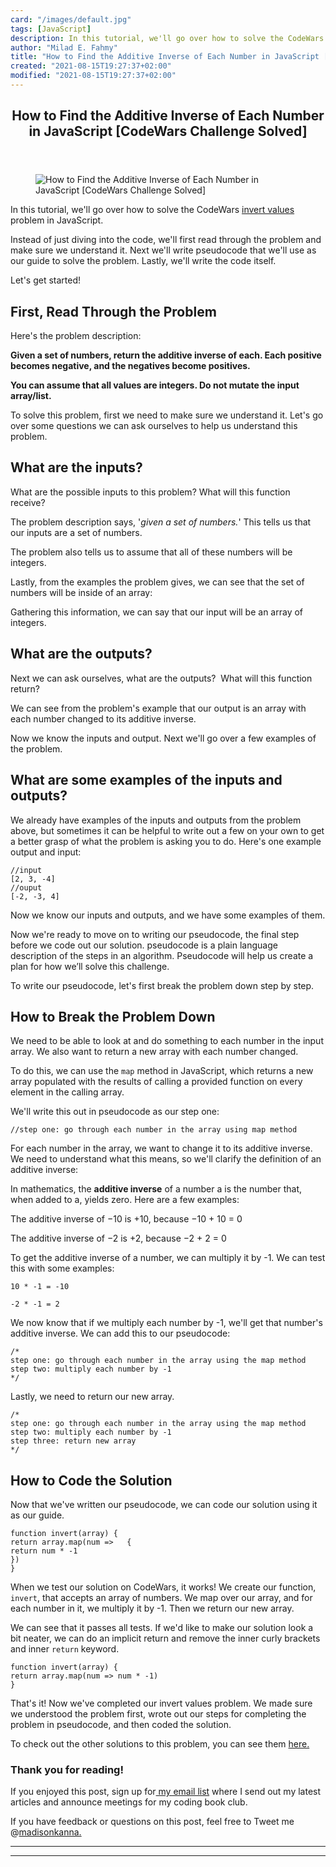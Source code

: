 ```yaml
---
card: "/images/default.jpg"
tags: [JavaScript]
description: In this tutorial, we'll go over how to solve the CodeWars inv
author: "Milad E. Fahmy"
title: "How to Find the Additive Inverse of Each Number in JavaScript [CodeWars Challenge Solved]"
created: "2021-08-15T19:27:37+02:00"
modified: "2021-08-15T19:27:37+02:00"
---
```

<div class="site-wrapper">
<main id="site-main" class="site-main outer">
<div class="inner">
<article class="post-full post tag-javascript tag-math tag-interview-questions tag-coding-challenge ">
<header class="post-full-header">
<h1 class="post-full-title">How to Find the Additive Inverse of Each Number in JavaScript [CodeWars Challenge Solved]</h1>
</header>
<figure class="post-full-image">
<picture>
<source media="(max-width: 700px)" sizes="1px" srcset="data:image/gif;base64,R0lGODlhAQABAIAAAAAAAP///yH5BAEAAAAALAAAAAABAAEAAAIBRAA7 1w">
<source media="(min-width: 701px)" sizes="(max-width: 800px) 400px,
(max-width: 1170px) 700px,
1400px" srcset="/news/content/images/size/w300/2021/01/volkan-olmez-aG-pvyMsbis-unsplash.jpg 300w,
/news/content/images/size/w600/2021/01/volkan-olmez-aG-pvyMsbis-unsplash.jpg 600w,
/news/content/images/size/w1000/2021/01/volkan-olmez-aG-pvyMsbis-unsplash.jpg 1000w,
/news/content/images/size/w2000/2021/01/volkan-olmez-aG-pvyMsbis-unsplash.jpg 2000w">
<img onerror="this.style.display='none'" src="/news/content/images/size/w2000/2021/01/volkan-olmez-aG-pvyMsbis-unsplash.jpg" alt="How to Find the Additive Inverse of Each Number in JavaScript [CodeWars Challenge Solved]">
</picture>
</figure>
<section class="post-full-content">
<div class="post-content">
<p>In this tutorial, we'll go over how to solve the CodeWars <a href="https://www.codewars.com/kata/5899dc03bc95b1bf1b0000ad/train/javascript">invert values </a>problem in JavaScript. </p>
<p>Instead of just diving into the code, we'll first read through the problem and make sure we understand it. Next we'll write pseudocode that we'll use as our guide to solve the problem. Lastly, we'll write the code itself. </p>
<p>Let's get started!</p>
<h2 id="first-read-through-the-problem">First, Read Through the Problem</h2>
<p>Here's the problem description:</p>
<p><strong>Given a set of numbers, return the additive inverse of each. Each positive becomes negative, and the negatives become positives.</strong></p>
<p><strong>You can assume that all values are integers. Do not mutate the input array/list.</strong></p>
<p>To solve this problem, first we need to make sure we understand it. Let's go over some questions we can ask ourselves to help us understand this problem.</p>
<h2 id="what-are-the-inputs">What are the inputs?</h2>
<p>What are the possible inputs to this problem? What will this function receive?</p>
<p>The problem description says, '<em>given a set of numbers.</em>' This tells us that our inputs are a set of numbers. </p>
<p>The problem also tells us to assume that all of these numbers will be integers. </p>
<p>Lastly, from the examples the problem gives, we can see that the set of numbers will be inside of an array:</p>
<p>Gathering this information, we can say that our input will be an array of integers.</p>
<h2 id="what-are-the-outputs">What are the outputs?</h2>
<p>Next we can ask ourselves, what are the outputs? &nbsp;What will this function return?</p>
<p>We can see from the problem's example that our output is an array with each number changed to its additive inverse. &nbsp;</p>
<p>Now we know the inputs and output. Next we'll go over a few examples of the problem.</p>
<h2 id="what-are-some-examples-of-the-inputs-and-outputs">What are some examples of the inputs and outputs?</h2>
<p>We already have examples of the inputs and outputs from the problem above, but sometimes it can be helpful to write out a few on your own to get a better grasp of what the problem is asking you to do. Here's one example output and input:</p><pre><code class="language-javascript">//input
[2, 3, -4]
//ouput
[-2, -3, 4]</code></pre>
<p>Now we know our inputs and outputs, and we have some examples of them.</p>
<p>Now we're ready to move on to writing our pseudocode, the final step before we code out our solution. pseudocode is a plain language description of the steps in an algorithm. Pseudocode will help us create a plan for how we’ll solve this challenge. </p>
<p>To write our pseudocode, let's first break the problem down step by step.</p>
<h2 id="how-to-break-the-problem-down">How to Break the Problem Down</h2>
<p>We need to be able to look at and do something to each number in the input array. We also want to return a new array with each number changed. </p>
<p>To do this, we can use the <code>map</code> method in JavaScript, which returns a new array populated with the results of calling a provided function on every element in the calling array.</p>
<p> We'll write this out in pseudocode as our step one: </p><pre><code class="language-javascript">//step one: go through each number in the array using map method</code></pre>
<p>For each number in the array, we want to change it to its additive inverse. We need to understand what this means, so we'll clarify the definition of an additive inverse:</p>
<p>In mathematics, the <strong>additive inverse</strong> of a number a is the number that, when added to a, yields zero. Here are a few examples:</p>
<p>The additive inverse of −10 is +10, because −10 + 10 = 0</p>
<p>The additive inverse of −2 is +2, because −2 + 2 = 0</p>
<p>To get the additive inverse of a number, we can multiply it by -1. We can test this with some examples:</p>
<p><code>10 * -1 = -10</code></p>
<p><code>-2 * -1 = 2</code></p>
<p>We now know that if we multiply each number by -1, we'll get that number's additive inverse. We can add this to our pseudocode:</p><pre><code>/*
step one: go through each number in the array using the map method
step two: multiply each number by -1
*/
</code></pre>
<p>Lastly, we need to return our new array. </p><pre><code>/*
step one: go through each number in the array using the map method
step two: multiply each number by -1
step three: return new array
*/
</code></pre>
<h2 id="how-to-code-the-solution">How to Code the Solution</h2>
<p>Now that we've written our pseudocode, we can code our solution using it as our guide.</p><pre><code>function invert(array) {
return array.map(num =&gt;   {
return num * -1
})
}</code></pre>
<p>When we test our solution on CodeWars, it works! We create our function, <code>invert</code>, that accepts an array of numbers. We map over our array, and for each number in it, we multiply it by -1. Then we return our new array.</p>
<p>We can see that it passes all tests. If we'd like to make our solution look a bit neater, we can do an implicit return and remove the inner curly brackets and inner <code>return</code> keyword. </p><pre><code>function invert(array) {
return array.map(num =&gt; num * -1)
}</code></pre>
<p>That's it! Now we've completed our invert values problem. We made sure we understood the problem first, wrote out our steps for completing the problem in pseudocode, and then coded the solution.</p>
<p>To check out the other solutions to this problem, you can see them <a href="https://www.codewars.com/kata/5899dc03bc95b1bf1b0000ad/solutions/javascript">here.</a> </p>
<h3 id="thank-you-for-reading-"><strong>Thank you for reading!</strong></h3>
<p>If you enjoyed this post, sign up for<a href="https://madisonkanna.us14.list-manage.com/subscribe/post?u=323fd92759e9e0b8d4083d008&amp;id=033dfeb98f"> my email list</a> where I send out my latest articles and announce meetings for my coding book club.</p>
<p>If you have feedback or questions on this post, feel free to Tweet me @<a href="https://twitter.com/Madisonkanna">madisonkanna.</a></p>
</div>
<hr>
<hr>
</section>
</article>
</div>
</main>
</div>
<!-- Google Tag Manager (noscript) -->
<!-- End Google Tag Manager (noscript) -->
